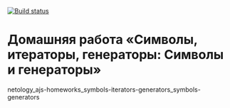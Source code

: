 [![Build status](https://ci.appveyor.com/api/projects/status/ediij9y6y4yd4cyu?svg=true)](https://ci.appveyor.com/project/a-naraikin/ajs-homeworks-symbols-iterators-generators-symbols-m1a79)
# Домашняя работа «Символы, итераторы, генераторы: Символы и генераторы»
netology_ajs-homeworks_symbols-iterators-generators_symbols-generators

